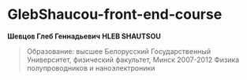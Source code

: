 # GlebShaucou-front-end-course

**Шевцов Глеб Геннадьевич**
**HLEB SHAUTSOU**

> Образование: высшее
> Белорусский Государственный Университет, физический факультет, Минск
> 2007-2012
> Физика полупроводников и наноэлектроники